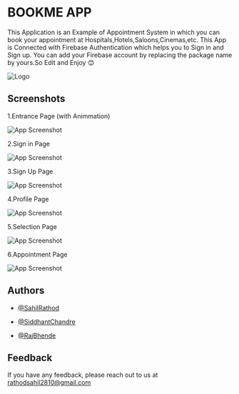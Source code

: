 
# BOOKME APP

This Application is an Example of Appointment System in which you can book your appointment at Hospitals,Hotels,Saloons,Cinemas,etc.
This App is Connected with Firebase Authentication which helps you to Sign in and Sign up.
You can add your Firebase account by replacing the package name by yours.So Edit and Enjoy 😊 

![Logo](https://raw.githubusercontent.com/Sahil-Rathod/BOOKME-App/main/BOOKME%20App/app/src/main/res/drawable/logo.jpg)

    
## Screenshots

1.Entrance Page (with Animmation)

![App Screenshot](https://raw.githubusercontent.com/Sahil-Rathod/BOOKME-App/main/BOOKME%20App/app/src/main/res/drawable/Entrance.png)


2.Sign in Page

![App Screenshot](https://raw.githubusercontent.com/Sahil-Rathod/BOOKME-App/main/BOOKME%20App/app/src/main/res/drawable/signin.png)

3.Sign Up Page 

![App Screenshot](https://raw.githubusercontent.com/Sahil-Rathod/BOOKME-App/main/BOOKME%20App/app/src/main/res/drawable/signup.png)

4.Profile Page

![App Screenshot](https://raw.githubusercontent.com/Sahil-Rathod/BOOKME-App/main/BOOKME%20App/app/src/main/res/drawable/profile.png)

5.Selection Page

![App Screenshot](https://raw.githubusercontent.com/Sahil-Rathod/BOOKME-App/main/BOOKME%20App/app/src/main/res/drawable/choose.png)

6.Appointment Page

![App Screenshot](https://raw.githubusercontent.com/Sahil-Rathod/BOOKME-App/main/BOOKME%20App/app/src/main/res/drawable/booking%20page.png)

## Authors

- [@SahilRathod](https://github.com/Sahil-Rathod)

- [@SiddhantChandre](https://github.com/SIDDHANT045)

- [@RajBhende](https://github.com/RajBhende)


  
## Feedback

If you have any feedback, please reach out to us at rathodsahil2810@gmail.com

  
